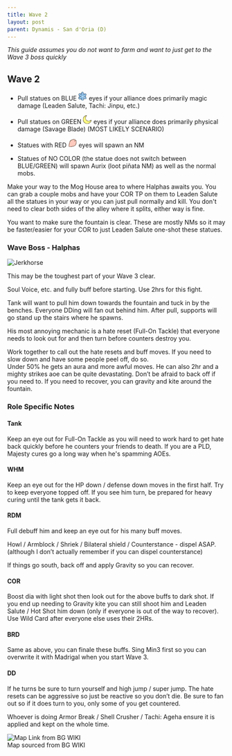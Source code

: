 ```yaml
---
title: Wave 2
layout: post
parent: Dynamis - San d'Oria (D)
---
```


*This guide assumes you do not want to farm and want to just get to the Wave 3 boss quickly*

## Wave 2

* Pull statues on BLUE ![Blue](/assets/images/battle-content/dynamis-divergence/20px-snowflake.png) eyes if your alliance does primarily magic damage (Leaden Salute, Tachi: Jinpu, etc.)

* Pull statues on GREEN ![Green](/assets/images/battle-content/dynamis-divergence/20px-moon.png) eyes if your alliance does primarily physical damage (Savage Blade) (MOST LIKELY SCENARIO)

* Statues with RED ![Red](/assets/images/battle-content/dynamis-divergence/20px-cherry_petal.png) eyes will spawn an NM

* Statues of NO COLOR (the statue does not switch between BLUE/GREEN) will spawn Aurix (loot piñata NM) as well as the normal mobs.

Make your way to the Mog House area to where Halphas awaits you.  You can grab a couple mobs and have your COR TP on them to Leaden Salute all the statues in your way or you can just pull normally and kill.  You don't need to clear both sides of the alley where it splits, either way is fine.  

You want to make sure the fountain is clear.  These are mostly NMs so it may be faster/easier for your COR to just Leaden Salute one-shot these statues.

### Wave Boss - Halphas  
![Jerkhorse](https://www.bg-wiki.com/images/thumb/7/74/Category-Orc.jpg/181px-Category-Orc.jpg)    

This may be the toughest part of your Wave 3 clear.  

Soul Voice, etc.  and fully buff before starting.  Use 2hrs for this fight.   

Tank will want to pull him down towards the fountain and tuck in by the benches.  Everyone DDing will fan out behind him.  After pull, supports will go stand up the stairs where he spawns.

His most annoying mechanic is a hate reset (Full-On Tackle) that everyone needs to look out for and then turn before counters destroy you.  

Work together to call out the hate resets and buff moves.  If you need to slow down and have some people peel off, do so.  
Under 50% he gets an aura and more awful moves.  He can also 2hr and a mighty strikes aoe can be quite devastating.  Don’t be afraid to back off if you need to.  If you need to recover, you can gravity and kite around the fountain.  

### Role Specific Notes  

#### Tank  
Keep an eye out for Full-On Tackle as you will need to work hard to get hate back quickly before he counters your friends to death.  If you are a PLD, Majesty cures go a long way when he's spamming AOEs.

#### WHM
Keep an eye out for the HP down / defense down moves in the first half.  Try to keep everyone topped off.  If you see him turn, be prepared for heavy curing until the tank gets it back.  

#### RDM
Full debuff him and keep an eye out for his many buff moves.  

Howl / Armblock / Shriek / Bilateral shield / Counterstance - dispel ASAP.  (although I don’t actually remember if you can dispel counterstance)  

If things go south, back off and apply Gravity so you can recover.  

#### COR
Boost dia with light shot then look out for the above buffs to dark shot.  If you end up needing to Gravity kite you can still shoot him and Leaden Salute / Hot Shot him down (only if everyone is out of the way to recover).  Use Wild Card after everyone else uses their 2HRs.  

#### BRD
Same as above, you can finale these buffs.  Sing Min3 first so you can overwrite it with Madrigal when you start Wave 3.  

#### DD
If he turns be sure to turn yourself and high jump / super jump.  The hate resets can be aggressive so just be reactive so you don’t die.  Be sure to fan out so if it does turn to you, only some of you get countered.  

Whoever is doing Armor Break / Shell Crusher / Tachi: Ageha ensure it is applied and kept on the whole time.  



![Map Link from BG WIKI](https://www.bg-wiki.com/images/thumb/c/c9/Dynamis-San-d%27Oria-%28D%29-despuesV2.jpg/600px-Dynamis-San-d%27Oria-%28D%29-despuesV2.jpg?20171206115009)  
Map sourced from BG WIKI